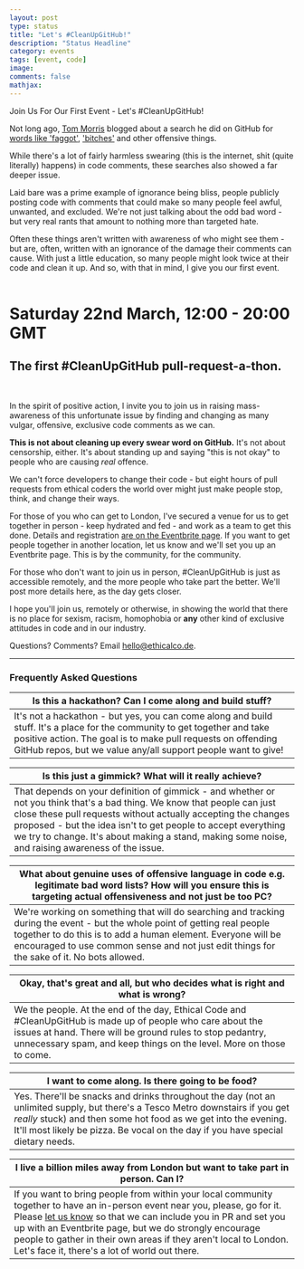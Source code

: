 ```yaml
---
layout: post
type: status
title: "Let's #CleanUpGitHub!"
description: "Status Headline"
category: events
tags: [event, code]
image: 
comments: false
mathjax: 
---
```

Join Us For Our First Event - Let's #CleanUpGitHub!

Not long ago, [Tom Morris](http://tommorris.org/posts/8053) blogged about a search he did on GitHub for [words like 'faggot'](https://github.com/search?q=faggot&ref=searchresults&type=Code), ['bitches'](https://github.com/search?l=c&p=1&q=bitches&ref=searchresults&type=Code) and other offensive things.

While there's a lot of fairly harmless swearing (this is the internet, shit (quite literally) happens) in code comments, these searches also showed a far deeper issue.

Laid bare was a prime example of ignorance being bliss, people publicly posting code with comments that could make so many people feel awful, unwanted, and excluded. We're not just talking about the odd bad word - but very real rants that amount to nothing more than targeted hate.

Often these things aren't written with awareness of who might see them - but are, often, written with an ignorance of the damage their comments can cause. With just a little education, so many people might look twice at their code and clean it up. And so, with that in mind, I give you our first event.
<br /><br />

# Saturday 22nd March, 12:00 - 20:00 GMT

## The first #CleanUpGitHub pull-request-a-thon.

<br />

In the spirit of positive action, I invite you to join us in raising mass-awareness of this unfortunate issue by finding and changing as many vulgar, offensive, exclusive code comments as we can.

<b>This is not about cleaning up every swear word on GitHub.</b> It's not about censorship, either. It's about standing up and saying "this is not okay" to people who are causing <i>real</i> offence.

We can't force developers to change their code - but eight hours of pull requests from ethical coders the world over might just make people stop, think, and change their ways.

For those of you who can get to London, I've secured a venue for us to get together in person - keep hydrated and fed - and work as a team to get this done. Details and registration [are on the Eventbrite page](http://cleanupgh.eventbrite.co.uk). If you want to get people together in another location, let us know and we'll set you up an Eventbrite page. This is by the community, for the community.

For those who don't want to join us in person, #CleanUpGitHub is just as accessible remotely, and the more people who take part the better. We'll post more details here, as the day gets closer.

I hope you'll join us, remotely or otherwise, in showing the world that there is no place for sexism, racism, homophobia or <b>any</b> other kind of exclusive attitudes in code and in our industry.


Questions? Comments? Email [hello@ethicalco.de](mailto:hello@ethicalco.de). 

----

### Frequently Asked Questions

| Is this a hackathon? Can I come along and build stuff? |
| ------------- |
| It's not a hackathon - but yes, you can come along and build stuff. It's a place for the community to get together and take positive action. The goal is to make pull requests on offending GitHub repos, but we value any/all support people want to give!   | 

| Is this just a gimmick? What will it really achieve? |
| ------------- |
| That depends on your definition of gimmick - and whether or not you think that's a bad thing. We know that people can just close these pull requests without actually accepting the changes proposed - but the idea isn't to get people to accept everything we try to change. It's about making a stand, making some noise, and raising awareness of the issue.   | 

| What about genuine uses of offensive language in code e.g. legitimate bad word lists? How will you ensure this is targeting actual offensiveness and not just be too PC? |
| ------------- |
| We're working on something that will do searching and tracking during the event - but the whole point of getting real people together to do this is to add a human element. Everyone will be encouraged to use common sense and not just edit things for the sake of it. No bots allowed. | 

| Okay, that's great and all, but who decides what is right and what is wrong? |
| ------------- |
| We the people. At the end of the day, Ethical Code and #CleanUpGitHub is made up of people who care about the issues at hand. There will be ground rules to stop pedantry, unnecessary spam, and keep things on the level. More on those to come. | 

| I want to come along. Is there going to be food? |
| ------------- |
| Yes. There'll be snacks and drinks throughout the day (not an unlimited supply, but there's a Tesco Metro downstairs if you get <i>really</i> stuck) and then some hot food as we get into the evening. It'll most likely be pizza. Be vocal on the day if you have special dietary needs.

| I live a billion miles away from London but want to take part in person. Can I? |
| ------------- |
| If you want to bring people from within your local community together to have an in-person event near you, please, go for it. Please [let us know](mailto:hello@ethicalco.de) so that we can include you in PR and set you up with an Eventbrite page, but we do strongly encourage people to gather in their own areas if they aren't local to London. Let's face it, there's a lot of world out there.    | 
